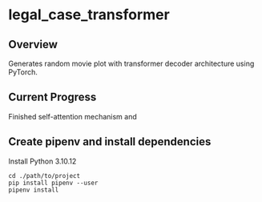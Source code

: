 # legal_case_transformer

## Overview 

Generates random movie plot with transformer decoder architecture using PyTorch.

## Current Progress

Finished self-attention mechanism and 

## Create pipenv and install dependencies 

Install Python 3.10.12

```shell 
cd ./path/to/project
pip install pipenv --user
pipenv install
```
